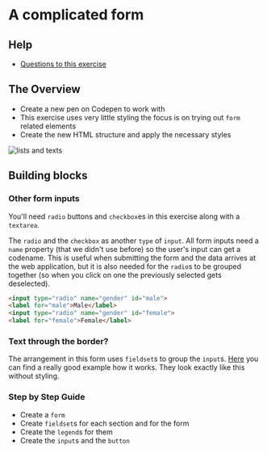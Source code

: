# A complicated form

## Help

- [Questions to this exercise](http://askbot.greenfox.academy/questions/scope:all/sort:activity-desc/tags:complicatedform/page:1/)

## The Overview

- Create a new pen on Codepen to work with
- This exercise uses very little styling the focus is on trying out `form` related elements
- Create the new HTML structure and apply the necessary styles

![lists and texts](assets/06.png)

## Building blocks

### Other form inputs

You'll need `radio` buttons and `checkbox`es in this exercise along with a `textarea`.

The `radio` and the `checkbox` as another `type` of `input`. All form inputs need a `name` property (that we didn't use before) so the user's input can get a codename. This is useful when submitting the form and the data arrives at the web application, but it is also needed for the `radio`s to be grouped together (so when you click on one the previously selected gets deselected).

```html
<input type="radio" name="gender" id="male">
<label for="male">Male</label>
<input type="radio" name="gender" id="female">
<label for="female">Female</label>
```

### Text through the border?

The arrangement in this form uses `fieldset`s to group the `input`s. [Here](https://developer.mozilla.org/en-US/docs/Web/HTML/Element/fieldset) you can find a really good example how it works. They look exactly like this without styling.

### Step by Step Guide

- Create a `form`
- Create `fieldset`s for each section and for the form
- Create the `legend`s for them
- Create the `input`s and the `button`
